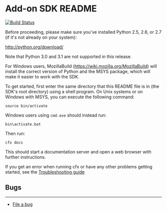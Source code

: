 # Add-on SDK README

[![Build Status](https://travis-ci.org/mozilla/addon-sdk.png)](https://travis-ci.org/mozilla/addon-sdk)

Before proceeding, please make sure you've installed Python 2.5,
2.6, or 2.7 (if it's not already on your system):

  http://python.org/download/

Note that Python 3.0 and 3.1 are not supported in this release.

For Windows users, MozillaBuild (https://wiki.mozilla.org/MozillaBuild)
will install the correct version of Python and the MSYS package, which
will make it easier to work with the SDK.

To get started, first enter the same directory that this README file
is in (the SDK's root directory) using a shell program. On Unix systems
or on Windows with MSYS, you can execute the following command:

    source bin/activate

Windows users using `cmd.exe` should instead run:

    bin\activate.bat

Then run:

    cfx docs

This should start a documentation server and open a web browser
with further instructions.

If you get an error when running cfx or have any other problems getting
started, see the [Troubleshooting guide][]

## Bugs
-------

- [File a bug](https://bugzilla.mozilla.org/enter_bug.cgi?product=Add-on%20SDK)

[Troubleshooting guide]:https://addons.mozilla.org/en-US/developers/docs/sdk/latest/dev-guide/tutorials/troubleshooting.html
